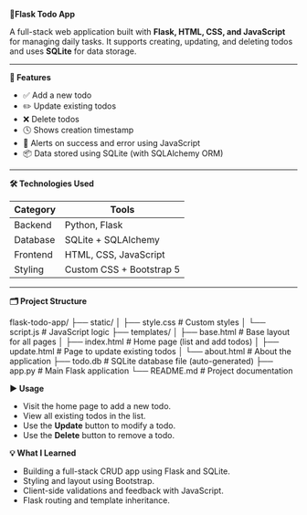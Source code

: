 <b> 📝Flask Todo App </b>

A full-stack web application built with <b>Flask, HTML, CSS, and JavaScript</b> for managing daily tasks. It supports creating, updating, and deleting todos and uses <b>SQLite</b> for data storage.

---

<b>🌟 Features</b>

- ✅ Add a new todo
- ✏️ Update existing todos
- ❌ Delete todos
- 🕓 Shows creation timestamp
- 🚨 Alerts on success and error using JavaScript
- 📦 Data stored using SQLite (with SQLAlchemy ORM)

---

<b>🛠️ Technologies Used </b>

| Category     | Tools                     |
|--------------|---------------------------|
| Backend      | Python, Flask             |
| Database     | SQLite + SQLAlchemy       |
| Frontend     | HTML, CSS, JavaScript     |
| Styling      | Custom CSS + Bootstrap 5  |

---

<b>🗂️ Project Structure</b>

flask-todo-app/
├── static/
│ ├── style.css # Custom styles
│ └── script.js # JavaScript logic
├── templates/
│ ├── base.html # Base layout for all pages
│ ├── index.html # Home page (list and add todos)
│ ├── update.html # Page to update existing todos
│ └── about.html # About the application
├── todo.db # SQLite database file (auto-generated)
├── app.py # Main Flask application
└── README.md # Project documentation

<b> ▶️ Usage </b>

- Visit the home page to add a new todo.
- View all existing todos in the list.
- Use the **Update** button to modify a todo.
- Use the **Delete** button to remove a todo.

<b>💡 What I Learned </b>

- Building a full-stack CRUD app using Flask and SQLite.
- Styling and layout using Bootstrap.
- Client-side validations and feedback with JavaScript.
- Flask routing and template inheritance.
